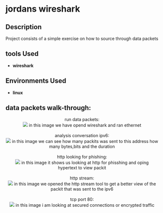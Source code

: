 <h1>jordans wireshark</h1>

<h2>Description</h2>
Project consists of a simple exercise on how to source through data packets 
<br />


<h2>tools Used</h2>

- <b>wireshark</b> 

<h2>Environments Used </h2>

- <b>linux</b> 

<h2>data packets walk-through:</h2>

<p align="center">
run data packets: <br/>
<img src="https://github.com/user-attachments/assets/d1bf0d7b-8f55-431b-9333-764bf537f62a" /> 
in this image we have opend wireshark and ran ethernet 
<br />
<br />
analysis conversation ipv6:  <br/>
<img src="https://github.com/user-attachments/assets/2fb2ecb6-ecee-44d6-917e-b578c564c576" /> 
in this image we can see how many packits was sent to this address how many bytes,bits and the duration 
<br />
<br />
http looking for phishing: <br/>
<img src="https://github.com/user-attachments/assets/ea90e8e4-e20c-43a3-9056-b2ab484d416d" /> 
in this image it shows us looking at http for phisshing and oping hypertext to view packit 
<br />
<br />
http stream:  <br/>
<img src="https://github.com/user-attachments/assets/2c3e02b3-9f6b-4a19-967b-ac30997b251b" /> 
in this image we opened the http stream tool to get a better view of the packit that was sent to the ipv6 
 <br />
<br />
tcp port 80:  <br/>
<img src="https://github.com/user-attachments/assets/cbdeef25-5e04-44a5-aff0-af598a35981c" /> 
in this image i am looking at secured connections or encrypted traffic 
 <br />
<br />


<!--
 ```diff
- text in red
+ text in green
! text in orange
# text in gray
@@ text in purple (and bold)@@
```
--!>
